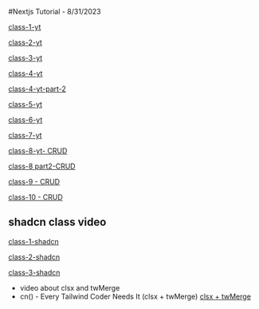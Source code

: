 #Nextjs Tutorial - 8/31/2023

[class-1-yt](https://youtu.be/uF9ulchK3jI)

[class-2-yt](https://youtu.be/1882WzoOh54)

[class-3-yt](https://youtu.be/RInI7WvseZM)

[class-4-yt](https://youtu.be/LGVC0l4NQBQ)

[class-4-yt-part-2](https://youtu.be/1AX8c1HvYkk)

[class-5-yt](https://youtu.be/uYH73D9mXkc)

[class-6-yt](https://youtu.be/mGxVsbpjtrc)

[class-7-yt](https://youtu.be/VsrG8iYpHLY)

[class-8-yt- CRUD](https://youtu.be/ISEW4lbMDZw)

[class-8 part2-CRUD](https://youtu.be/jYIW03wE7ic)

[class-9 - CRUD](https://youtu.be/BlL5kqjD-ss)

[class-10 - CRUD](https://youtu.be/f_F9jzgK7mQ)

## shadcn class video

[class-1-shadcn](https://youtu.be/5euJdqpK9_o)

[class-2-shadcn](https://youtu.be/IzZ2UhJVMZU)

[class-3-shadcn](https://youtu.be/9G_lfKPSYiw)

- video about clsx and twMerge
- cn() - Every Tailwind Coder Needs It (clsx + twMerge)
  [clsx + twMerge](https://www.youtube.com/watch?v=re2JFITR7TI)
